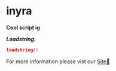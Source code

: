# inyra

**Cool script ig**

***Loadstring:***
```lua
loadstring()
```

For more information please vist our [Site🌠](https://inyra.cc)
